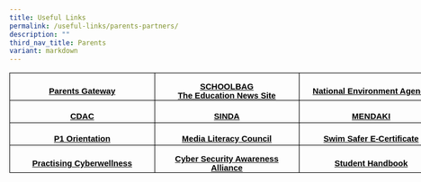 ```yaml
---
title: Useful Links
permalink: /useful-links/parents-partners/
description: ""
third_nav_title: Parents
variant: markdown
---
```

<table cellpadding="0" cellspacing="0" width="772" border="0" style="width: 579.0pt; border-collapse: collapse; mso-yfti-tbllook: 1184; mso-padding-alt: 0in 5.4pt 0in 5.4pt;" class="MsoNormalTable">
<tbody>
<tr style="mso-yfti-irow: 0; mso-yfti-firstrow: yes; height: 30.0pt;">
<td width="257" style="width: 193.0pt; border: solid windowtext 1.0pt; padding: 0in 5.4pt 0in 5.4pt; height: 30.0pt;">
<p align="center" style="margin-bottom: 0in; text-align: center; line-height: normal;" class="MsoNormal"><strong><span style="font-size: 11.0pt; font-family: 'Arial',sans-serif; mso-fareast-font-family: 'Times New Roman'; mso-font-kerning: 0pt; mso-ligatures: none; mso-bidi-language: TA;"><a href="https://shuqunpri.moe.edu.sg/parents-gateway/"><span style="color: windowtext; text-decoration: none; text-underline: none;">Parents Gateway</span></a></span></strong></p>
</td>
<td width="257" style="width: 193.0pt; border: solid windowtext 1.0pt; border-left: none; padding: 0in 5.4pt 0in 5.4pt; height: 30.0pt;">
<p align="center" style="margin-bottom: 0in; text-align: center; line-height: normal;" class="MsoNormal"><strong><span style="font-size: 11.0pt; font-family: 'Arial',sans-serif; mso-fareast-font-family: 'Times New Roman'; mso-font-kerning: 0pt; mso-ligatures: none; mso-bidi-language: TA;"><a href="https://www.schoolbag.edu.sg/"><span style="color: windowtext; text-decoration: none; text-underline: none;">SCHOOLBAG<br>The Education News Site</span></a></span></strong></p>
</td>
<td width="257" style="width: 193.0pt; border: solid windowtext 1.0pt; border-left: none; padding: 0in 5.4pt 0in 5.4pt; height: 30.0pt;">
<p align="center" style="margin-bottom: 0in; text-align: center; line-height: normal;" class="MsoNormal"><strong><span style="font-size: 11.0pt; font-family: 'Arial',sans-serif; mso-fareast-font-family: 'Times New Roman'; mso-font-kerning: 0pt; mso-ligatures: none; mso-bidi-language: TA;"><a href="https://www.nea.gov.sg/"><span style="color: windowtext; text-decoration: none; text-underline: none;">National Environment Agency</span></a></span></strong></p>
</td>
</tr>
<tr style="mso-yfti-irow: 1; height: 30.0pt;">
<td width="257" style="width: 193.0pt; border: solid windowtext 1.0pt; border-top: none; padding: 0in 5.4pt 0in 5.4pt; height: 30.0pt;">
<p align="center" style="margin-bottom: 0in; text-align: center; line-height: normal;" class="MsoNormal"><strong><span style="font-size: 11.0pt; font-family: 'Arial',sans-serif; mso-fareast-font-family: 'Times New Roman'; mso-font-kerning: 0pt; mso-ligatures: none; mso-bidi-language: TA;"><a href="https://www.cdac.org.sg/"><span style="color: windowtext; text-decoration: none; text-underline: none;">CDAC</span></a></span></strong></p>
</td>
<td width="257" style="width: 193.0pt; border-top: none; border-left: none; border-bottom: solid windowtext 1.0pt; border-right: solid windowtext 1.0pt; padding: 0in 5.4pt 0in 5.4pt; height: 30.0pt;">
<p align="center" style="margin-bottom: 0in; text-align: center; line-height: normal;" class="MsoNormal"><strong><span style="font-size: 11.0pt; font-family: 'Arial',sans-serif; mso-fareast-font-family: 'Times New Roman'; mso-font-kerning: 0pt; mso-ligatures: none; mso-bidi-language: TA;"><a href="https://www.sinda.org.sg/"><span style="color: windowtext; text-decoration: none; text-underline: none;">SINDA</span></a></span></strong></p>
</td>
<td width="257" style="width: 193.0pt; border-top: none; border-left: none; border-bottom: solid windowtext 1.0pt; border-right: solid windowtext 1.0pt; padding: 0in 5.4pt 0in 5.4pt; height: 30.0pt;">
<p align="center" style="margin-bottom: 0in; text-align: center; line-height: normal;" class="MsoNormal"><strong><span style="font-size: 11.0pt; font-family: 'Arial',sans-serif; mso-fareast-font-family: 'Times New Roman'; mso-font-kerning: 0pt; mso-ligatures: none; mso-bidi-language: TA;"><a href="https://www.mendaki.org.sg/"><span style="color: windowtext; text-decoration: none; text-underline: none;">MENDAKI</span></a></span></strong></p>
</td>
</tr>
<tr style="mso-yfti-irow: 2; height: 30.0pt;">
<td width="257" style="width: 193.0pt; border: solid windowtext 1.0pt; border-top: none; padding: 0in 5.4pt 0in 5.4pt; height: 30.0pt;">
<p align="center" style="margin-bottom: 0in; text-align: center; line-height: normal;" class="MsoNormal"><strong><span style="font-size: 11.0pt; font-family: 'Arial',sans-serif; mso-fareast-font-family: 'Times New Roman'; mso-font-kerning: 0pt; mso-ligatures: none; mso-bidi-language: TA;"><a href="https://sites.google.com/moe.edu.sg/welcometosqps/home"><span style="color: windowtext; text-decoration: none; text-underline: none;">P1 Orientation</span></a></span></strong></p>
</td>
<td width="257" style="width: 193.0pt; border-top: none; border-left: none; border-bottom: solid windowtext 1.0pt; border-right: solid windowtext 1.0pt; padding: 0in 5.4pt 0in 5.4pt; height: 30.0pt;">
<p align="center" style="margin-bottom: 0in; text-align: center; line-height: normal;" class="MsoNormal"><strong><span style="font-size: 11.0pt; font-family: 'Arial',sans-serif; mso-fareast-font-family: 'Times New Roman'; mso-font-kerning: 0pt; mso-ligatures: none; mso-bidi-language: TA;"><a href="https://www.mlc.sg/"><span style="color: windowtext; text-decoration: none; text-underline: none;">Media Literacy Council</span></a></span></strong></p>
</td>
<td width="257" style="width: 193.0pt; border-top: none; border-left: none; border-bottom: solid windowtext 1.0pt; border-right: solid windowtext 1.0pt; padding: 0in 5.4pt 0in 5.4pt; height: 30.0pt;">
<p align="center" style="margin-bottom: 0in; text-align: center; line-height: normal;" class="MsoNormal"><strong><span style="font-size: 11.0pt; font-family: 'Arial',sans-serif; mso-fareast-font-family: 'Times New Roman'; mso-font-kerning: 0pt; mso-ligatures: none; mso-bidi-language: TA;"><a href="https://www.shuqunpri.moe.edu.sg/files/Swim-Safer-E-Certificate-User-Guide-For-Parents_compressed.pdf"><span style="color: windowtext; text-decoration: none; text-underline: none;">Swim Safer E-Certificate</span></a></span></strong></p>
</td>
</tr>
<tr style="mso-yfti-irow: 3; mso-yfti-lastrow: yes; height: 30.0pt;">
<td width="257" style="width: 193.0pt; border: solid windowtext 1.0pt; border-top: none; padding: 0in 5.4pt 0in 5.4pt; height: 30.0pt;">
<p align="center" style="margin-bottom: 0in; text-align: center; line-height: normal;" class="MsoNormal"><strong><span style="font-size: 11.0pt; font-family: 'Arial',sans-serif; mso-fareast-font-family: 'Times New Roman'; mso-font-kerning: 0pt; mso-ligatures: none; mso-bidi-language: TA;"><a href="https://www.moe.gov.sg/education-in-sg/our-programmes/cyber-wellness"><span style="color: windowtext; text-decoration: none; text-underline: none;">Practising Cyberwellness</span></a></span></strong></p>
</td>
<td width="257" style="width: 193.0pt; border-top: none; border-left: none; border-bottom: solid windowtext 1.0pt; border-right: solid windowtext 1.0pt; padding: 0in 5.4pt 0in 5.4pt; height: 30.0pt;">
<p align="center" style="margin-bottom: 0in; text-align: center; line-height: normal;" class="MsoNormal"><strong><span style="font-size: 11.0pt; font-family: 'Arial',sans-serif; mso-fareast-font-family: 'Times New Roman'; mso-font-kerning: 0pt; mso-ligatures: none; mso-bidi-language: TA;"><a href="https://www.csa.gov.sg/information-for/parents-educators"><span style="color: windowtext; text-decoration: none; text-underline: none;">Cyber Security Awareness Alliance</span></a></span></strong></p>
</td>
<td width="257" style="width: 193.0pt; border-top: none; border-left: none; border-bottom: solid windowtext 1.0pt; border-right: solid windowtext 1.0pt; padding: 0in 5.4pt 0in 5.4pt; height: 30.0pt;">
<p align="center" style="margin-bottom: 0in; text-align: center; line-height: normal;" class="MsoNormal"><span style="font-size: 11pt;"><a href="/student-handbook/"><strong><span style="font-family: Arial, sans-serif;"><span style="color: windowtext; text-decoration: none; text-underline: none;">Student Handbook</span></span></strong></a></span></p>
</td>
</tr>
</tbody>
</table>